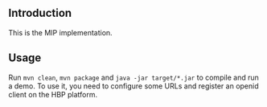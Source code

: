 ## Introduction

This is the MIP implementation.

## Usage

Run `mvn clean`, `mvn package` and `java -jar target/*.jar` to compile and run a demo.
To use it, you need to configure some URLs and register an openid client on the HBP platform.
